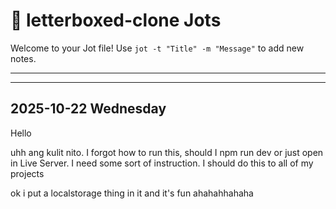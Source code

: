 # 📝 letterboxed-clone Jots

Welcome to your Jot file!
Use `jot -t "Title" -m "Message"` to add new notes.

---

---

## 2025-10-22 Wednesday
Hello

uhh ang kulit nito. I forgot how to run this, should I npm run dev or just open in Live Server. I need some sort of instruction. I should do this to all of my projects

ok i put a localstorage thing in it and it's fun ahahahhahaha

